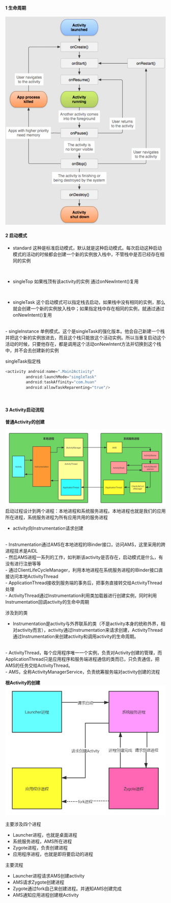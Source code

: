 
#### 1 生命周期
![picture 4](../../images/30b0f382f12db56390177abc4e39fdee66fec4b6f9b2c7cda122b0c6f05d7539.png)


#### 2 启动模式

- standard
  这种是标准启动模式，默认就是这种启动模式。每次启动这种启动模式的活动的时候都会创建一个新的实例放入栈中，不管栈中是否已经存在相同的实例
<br>

- singleTop
  如果栈顶有该activity的实例 通过onNewIntent()复用
<br>

- singleTask
  这个启动模式可以指定栈去启动，如果栈中没有相同的实例，那么就会创建一个新的实例放入栈中；如果指定栈中存在相同的实例，就通过通过onNewIntent()复用
<br>
- singleInstance
  单例模式。这个是singleTask的强化版本。他会自己新建一个栈并把这个新的实例放进去，而且这个栈只能放这个活动实例。所以当重复启动这个活动的时候，只要他存在，都是调用这个活动onNewIntent方法并切换到这个栈中，并不会去创建新的实例
<br>  

singleTask指定栈
```kotlin
<activity android:name=".Main2Activity"
         android:launchMode="singleTask"
         android:taskAffinity="com.huan"
         android:allowTaskReparenting="true"/>
```
<br>

#### 3 Activity启动流程

**普通Activity的创建**

![](images/2023-03-23-15-31-48.png)
启动过程设计到两个进程：本地进程和系统服务进程。本地进程也就是我们的应用所在进程，系统服务进程为所有应用共用的服务进程

- activity向Instrumentation请求创建
<br>
- Instrumentation通过AMS在本地进程的IBinder接口，访问AMS，这里采用的跨进程技术是AIDL
<br>
- 然后AMS进程一系列的工作，如判断该activity是否存在，启动模式是什么，有没有进行注册等等
<br>
- 通过ClientLifeCycleManager，利用本地进程在系统服务进程的IBinder接口直接访问本地ActivityThread
<br>
- ApplicationThread接收到服务端的事务后，把事务直接转交给ActivityThread处理
<br>
- ActivityThread通过Instrumentation利用类加载器进行创建实例，同时利用Instrumentation回调activity的生命中周期
<br>

涉及到的类
- Instrumentation是activity与外界联系的类（不是activity本身的统称外界，相对activity而言），activity通过Instrumentation来请求创建，ActivityThread通过Instrumentation来创建activity和调用activity的生命周期。
<br>
- ActivityThread，每个应用程序唯一一个实例，负责对Activity创建的管理，而ApplicationThread只是应用程序和服务端进程通信的类而已，只负责通信，把AMS的任务交给ActivityThread。
<br>
- AMS，全称ActivityManagerService，负责统筹服务端对activity创建的流程
<br>

**根Activity的创建**
![](images/2023-03-23-15-35-50.png)

主要涉及四个进程

- Launcher进程，也就是桌面进程
- 系统服务进程，AMS所在进程
- Zygote进程，负责创建进程
- 应用程序进程，也就是即将要启动的进程

主要流程

- Launcher进程请求AMS创建activity
- AMS请求Zygote创建进程
- Zygote通过fork自己来创建进程。并通知AMS创建完成
- AMS通知应用进程创建根Activity


